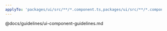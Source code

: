 ```yaml
---
applyTo: 'packages/ui/src/**/*.component.ts,packages/ui/src/**/*.component.html'
---
```


@docs/guidelines/ui-component-guidelines.md
